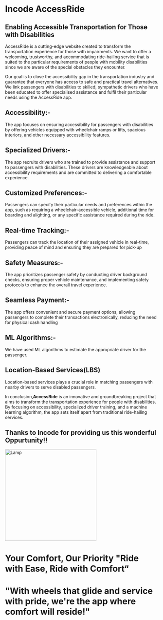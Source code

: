 # Incode AccessRide

## Enabling Accessible Transportation for Those with Disabilities

AccessRide is a cutting-edge website created to transform the transportation experience for those with impairments. We want to offer a welcoming, trustworthy, and accommodating ride-hailing service that is suited to the particular requirements of people with mobility disabilities since we are aware of the special obstacles they encounter.

Our goal is to close the accessibility gap in the transportation industry and guarantee that everyone has access to safe and practical travel alternatives. We link passengers with disabilities to skilled, sympathetic drivers who have been educated to offer specialised assistance and fulfil their particular needs using the AccessRide app.

## Accessibility:-

The app focuses on ensuring accessibility for passengers with
disabilities by offering vehicles equipped with wheelchair
ramps or lifts, spacious interiors, and other necessary
accessibility features.

## Specialized Drivers:-

The app recruits drivers who are trained to provide assistance
and support to passengers with disabilities. These drivers are
knowledgeable about accessibility requirements and are
committed to delivering a comfortable experience.

## Customized Preferences:-

Passengers can specify their particular needs and preferences
within the app, such as requiring a wheelchair-accessible
vehicle, additional time for boarding and alighting, or any
specific assistance required during the ride.

## Real-time Tracking:-

Passengers can track the location of their assigned vehicle in
real-time, providing peace of mind and ensuring they are
prepared for pick-up

## Safety Measures:-

The app prioritizes passenger safety by conducting driver
background checks, ensuring proper vehicle maintenance,
and implementing safety protocols to enhance the overall
travel experience.

## Seamless Payment:-
The app offers convenient and secure payment options,
allowing passengers to complete their transactions
electronically, reducing the need for physical cash handling

## ML Algorithms:-
We have used ML algorithms to estimate the appropriate driver for the passenger.

## Location-Based Services(LBS)
Location-based services plays a crucial role in matching passengers with nearby drivers to serve disabled passengers.

In conclusion,<b>AccessRide</b> is an innovative and groundbreaking project that aims to transform the transportation experience for people with disabilities. By focusing on accessibility, specialized driver training, and a machine learning algorithm, the app sets itself apart from traditional ride-hailing services.

## Thanks to Incode for providing us this wonderful Oppurtunity!!

<img src="https://encrypted-tbn0.gstatic.com/images?q=tbn:ANd9GcS0yBGOdHfQFNvgIJg9lXfp9EBJuHbs4KCEsQ&usqp=CAU" alt="Lamp" width="300" height="300" class="center">

# Your Comfort, Our Priority "Ride with Ease, Ride with Comfort“ 
# "With wheels that glide and service with pride, we're the app where comfort will reside!"
